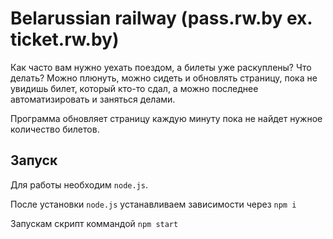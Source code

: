 # Belarussian railway (pass.rw.by ex. ticket.rw.by)
Как часто вам нужно уехать поездом, а билеты уже раскуплены?
Что делать? Можно плюнуть, можно сидеть и обновлять страницу, пока не увидишь
 билет, который кто-то сдал, а можно последнее автоматизировать и заняться делами.

Программа обновляет страницу каждую минуту пока не найдет нужное количество билетов.

## Запуск
Для работы необходим `node.js`.

После установки `node.js` устанавливаем зависимости через `npm i`

Запускам скрипт коммандой `npm start`
